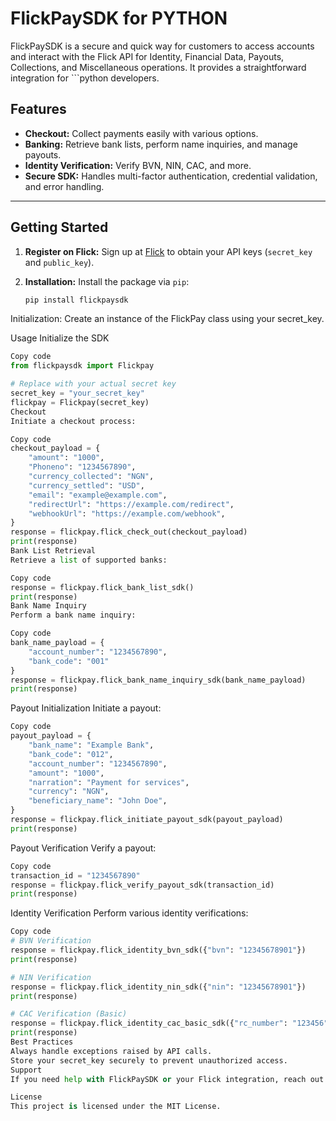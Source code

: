 # FlickPaySDK for PYTHON

FlickPaySDK is a secure and quick way for customers to access accounts and interact with the Flick API for Identity, Financial Data, Payouts, Collections, and Miscellaneous operations. It provides a straightforward integration for ```python developers.

## Features
- **Checkout:** Collect payments easily with various options.
- **Banking:** Retrieve bank lists, perform name inquiries, and manage payouts.
- **Identity Verification:** Verify BVN, NIN, CAC, and more.
- **Secure SDK:** Handles multi-factor authentication, credential validation, and error handling.

---

## Getting Started

1. **Register on Flick:**
   Sign up at [Flick](https://login.merchant.getflick.co/getstarted) to obtain your API keys (`secret_key` and `public_key`).

2. **Installation:**
   Install the package via `pip`:

   ```bash
   pip install flickpaysdk

Initialization: Create an instance of the FlickPay class using your secret_key.

Usage
Initialize the SDK
```python
Copy code
from flickpaysdk import Flickpay

# Replace with your actual secret key
secret_key = "your_secret_key"
flickpay = Flickpay(secret_key)
Checkout
Initiate a checkout process:
```
```python
Copy code
checkout_payload = {
    "amount": "1000",
    "Phoneno": "1234567890",
    "currency_collected": "NGN",
    "currency_settled": "USD",
    "email": "example@example.com",
    "redirectUrl": "https://example.com/redirect",
    "webhookUrl": "https://example.com/webhook",
}
response = flickpay.flick_check_out(checkout_payload)
print(response)
Bank List Retrieval
Retrieve a list of supported banks:
```
```python
Copy code
response = flickpay.flick_bank_list_sdk()
print(response)
Bank Name Inquiry
Perform a bank name inquiry:
```
```python
Copy code
bank_name_payload = {
    "account_number": "1234567890",
    "bank_code": "001"
}
response = flickpay.flick_bank_name_inquiry_sdk(bank_name_payload)
print(response)
```
Payout Initialization
Initiate a payout:

```python
Copy code
payout_payload = {
    "bank_name": "Example Bank",
    "bank_code": "012",
    "account_number": "1234567890",
    "amount": "1000",
    "narration": "Payment for services",
    "currency": "NGN",
    "beneficiary_name": "John Doe",
}
response = flickpay.flick_initiate_payout_sdk(payout_payload)
print(response)
```
Payout Verification
Verify a payout:

```python
Copy code
transaction_id = "1234567890"
response = flickpay.flick_verify_payout_sdk(transaction_id)
print(response)
```
Identity Verification
Perform various identity verifications:

```python
Copy code
# BVN Verification
response = flickpay.flick_identity_bvn_sdk({"bvn": "12345678901"})
print(response)

# NIN Verification
response = flickpay.flick_identity_nin_sdk({"nin": "12345678901"})
print(response)

# CAC Verification (Basic)
response = flickpay.flick_identity_cac_basic_sdk({"rc_number": "123456"})
print(response)
Best Practices
Always handle exceptions raised by API calls.
Store your secret_key securely to prevent unauthorized access.
Support
If you need help with FlickPaySDK or your Flick integration, reach out to support@getflick.app or join our Slack channel.

License
This project is licensed under the MIT License.